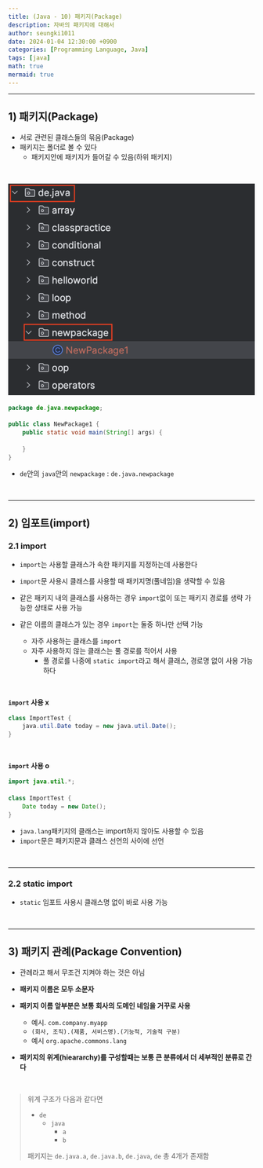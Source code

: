 ```yaml
---
title: (Java - 10) 패키지(Package)
description: 자바의 패키지에 대해서
author: seungki1011
date: 2024-01-04 12:30:00 +0900
categories: [Programming Language, Java]
tags: [java]
math: true
mermaid: true
---
```


---

## 1) 패키지(Package)

* 서로 관련된 클래스들의 묶음(Package)
* 패키지는 폴더로 볼 수 있다
  * 패키지안에 패키지가 들어갈 수 있음(하위 패키지)

<br>

![package](../post_images/2024-01-04-java-10-package/package1.png)


```java
package de.java.newpackage;

public class NewPackage1 {
    public static void main(String[] args) {

    }
}
```

* ```de```안의 ```java```안의 ```newpackage``` : ```de.java.newpackage```

<br>

---

## 2) 임포트(import)

### 2.1 import

* ```import```는 사용할 클래스가 속한 패키지를 지정하는데 사용한다
* ```import```문 사용시 클래스를 사용할 때 패키지명(풀네임)을 생략할 수 있음
* 같은 패키지 내의 클래스를 사용하는 경우 ```import```없이 또는 패키지 경로를 생략 가능한 상태로 사용 가능



* 같은 이름의 클래스가 있는 경우 ``import``는 둘중 하나만 선택 가능
  * 자주 사용하는 클래스를 ```import```
  * 자주 사용하지 않는 클래스는 풀 경로를 적어서 사용
    * 풀 경로를 나중에 `static import`라고 해서 클래스, 경로명 없이 사용 가능하다

<br>

**`import` 사용 x**

```java
class ImportTest {
    java.util.Date today = new java.util.Date();
}
```

<br>

**`import` 사용 o**

```java
import java.util.*;

class ImportTest {
    Date today = new Date();
}
```

* ```java.lang```패키지의 클래스는 import하지 않아도 사용할 수 있음
* ```import```문은 패키지문과 클래스 선언의 사이에 선언

<br>

---

### 2.2 static import

* ```static``` 임포트 사용시 클래스명 없이 바로 사용 가능

<br>

---

## 3) 패키지 관례(Package Convention)

* 관례라고 해서 무조건 지켜야 하는 것은 아님
* **패키지 이름은 모두 소문자**



* **패키지 이름 앞부분은 보통 회사의 도메인 네임을 거꾸로 사용**
  * 예시. ```com.company.myapp```
  * ```(회사, 조직).(제품, 서비스명).(기능적, 기술적 구분)```
  * 예시 ```org.apache.commons.lang```



* **패키지의 위계(hieararchy)를 구성할때는 보통 큰 분류에서 더 세부적인 분류로 간다**

<br>

> 위계 구조가 다음과 같다면
>
> * ```de```
>   * ```java```
>     * ```a```
>     * ```b```
>
> 패키지는 ```de.java.a```, ```de.java.b```, ```de.java```, ```de``` 총 4개가 존재함